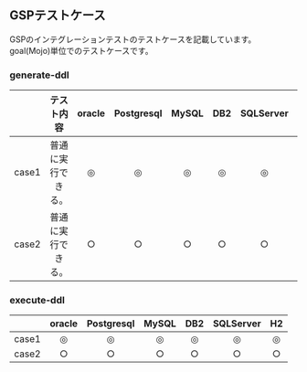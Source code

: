 
## GSPテストケース

GSPのインテグレーションテストのテストケースを記載しています。 <br />
goal(Mojo)単位でのテストケースです。

### generate-ddl

|      | テスト内容 | oracle  | Postgresql | MySQL | DB2 | SQLServer | H2 |
|:-----|:------------:|:------------:|:-----------:|:---------:|:---------------:|:-------------:|:-------------:|
| case1| 普通に実行できる。|◎           | ◎          | ◎        | ◎              | ◎            | ◎            |
| case2| 普通に実行できる。|○           | ○          | ○        | ○              | ○            | ○            |



### execute-ddl

|                    | oracle  | Postgresql | MySQL | DB2 | SQLServer | H2 |
|:-------------------|:------------:|:-----------:|:---------:|:---------------:|:-------------:|:-------------:|
| case1             | ◎           | ◎          | ◎        | ◎              | ◎            | ◎            |
| case2              | ○           | ○          | ○        | ○              | ○            | ○            |
